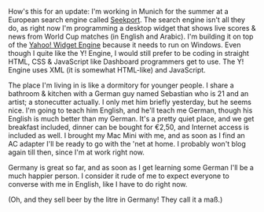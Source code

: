 How's this for an update: I'm working in Munich for the summer at a European search engine called <a href="http://www.seekport.co.uk/">Seekport</a>. The search engine isn't all they do, as right now I'm programming a desktop widget that shows live scores &amp; news from World Cup matches (in English and Arabic). I'm building it on top of the <a href="http://widgets.yahoo.com/">Yahoo! Widget Engine</a> because it needs to run on Windows. Even though I quite like the Y! Engine, I would still prefer to be coding in straight HTML, CSS & JavaScript like Dashboard programmers get to use. The Y! Engine uses XML (it is somewhat HTML-like) and JavaScript.

The place I'm living in is like a dormitory for younger people. I share a bathroom & kitchen with a German guy named Sebastian who is 21 and an artist; a stonecutter actually. I only met him briefly yesterday, but he seems nice. I'm going to teach him English, and he'll teach me German, though his English is much better than my German. It's a pretty quiet place, and we get breakfast included, dinner can be bought for €2,50, and Internet access is included as well. I brought my Mac Mini with me, and as soon as I find an AC adapter I'll be ready to go with the 'net at home. I probably won't blog again till then, since I'm at work right now.

Germany is great so far, and as soon as I get learning some German I'll be a much happier person. I consider it rude of me to expect everyone to converse with me in English, like I have to do right now.

(Oh, and they sell beer by the litre in Germany! They call it a maß.)
